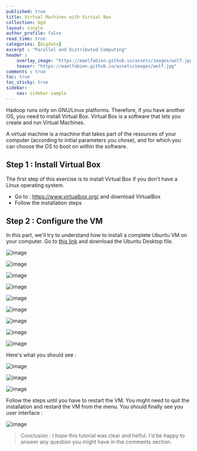```yaml
---
published: true
title: Virtual Machines with Virtual Box
collection: bgd
layout: single
author_profile: false
read_time: true
categories: [bigdata]
excerpt : "Parallel and Distributed Computing"
header :
    overlay_image: "https://maelfabien.github.io/assets/images/wolf.jpg"
    teaser: "https://maelfabien.github.io/assets/images/wolf.jpg"
comments : true
toc: true
toc_sticky: true
sidebar:
    nav: sidebar-sample
---
```


Hadoop runs only on GNU/Linux platforms. Therefore, if you have another OS, you need to install Virtual Box. Virtual Box is a software that lets you create and run Virtual Machines.

A virtual machine is a machine that takes part of the resources of your computer (according to initial parameters you chose), and for which you can choose the OS to boot on within the software.

## Step 1 : Install Virtual Box

The first step of this exercise is to install Virtual Box if you don't have a Linux operating system.
- Go to : https://www.virtualbox.org/ and download VirtualBox
- Follow the installation steps

## Step 2 : Configure the VM

In this part, we'll try to understand how to install a complete Ubuntu VM on your computer. Go to [this link](https://www.ubuntu.com/download/desktop) and download the Ubuntu Desktop file.

![image](https://maelfabien.github.io/assets/images/Hadoop/13.png)

![image](https://maelfabien.github.io/assets/images/Hadoop/14.png)

![image](https://maelfabien.github.io/assets/images/Hadoop/15.png)

![image](https://maelfabien.github.io/assets/images/Hadoop/16.png)

![image](https://maelfabien.github.io/assets/images/Hadoop/17.png)

![image](https://maelfabien.github.io/assets/images/Hadoop/18.png)

![image](https://maelfabien.github.io/assets/images/Hadoop/19.png)

![image](https://maelfabien.github.io/assets/images/Hadoop/20.png)

![image](https://maelfabien.github.io/assets/images/Hadoop/21.png)

Here's what you should see :

![image](https://maelfabien.github.io/assets/images/Hadoop/22.png)

![image](https://maelfabien.github.io/assets/images/Hadoop/23.png)

![image](https://maelfabien.github.io/assets/images/Hadoop/24.png)

Follow the steps until you have to restart the VM. You might need to quit the installation and restard the VM from the menu. You should finally see you user interface :

![image](https://maelfabien.github.io/assets/images/Hadoop/25.png)

> Conclusion : I hope this tutorial was clear and helful. I'd be happy to answer any question you might have in the comments section.
